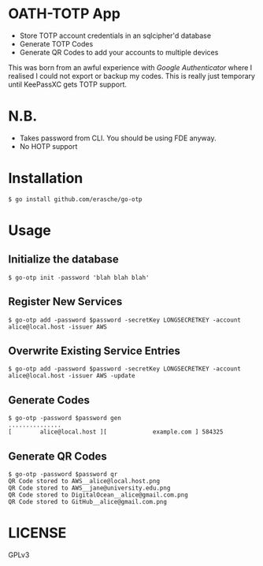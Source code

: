 # OATH-TOTP App

- Store TOTP account credentials in an sqlcipher'd database
- Generate TOTP Codes
- Generate QR Codes to add your accounts to multiple devices

This was born from an awful experience with *Google Authenticator* where I
realised I could not export or backup my codes. This is really just temporary
until KeePassXC gets TOTP support.

# N.B.

- Takes password from CLI. You should be using FDE anyway.
- No HOTP support

# Installation

```console
$ go install github.com/erasche/go-otp
```

# Usage

## Initialize the database

```console
$ go-otp init -password 'blah blah blah'
```

## Register New Services

```console
$ go-otp add -password $password -secretKey LONGSECRETKEY -account alice@local.host -issuer AWS
```

## Overwrite Existing Service Entries

```console
$ go-otp add -password $password -secretKey LONGSECRETKEY -account alice@local.host -issuer AWS -update
```

## Generate Codes

```console
$ go-otp -password $password gen
...............
[        alice@local.host ][             example.com ] 584325
```

## Generate QR Codes

```console
$ go-otp -password $password qr
QR Code stored to AWS__alice@local.host.png
QR Code stored to AWS__jane@university.edu.png
QR Code stored to DigitalOcean__alice@gmail.com.png
QR Code stored to GitHub__alice@gmail.com.png
```

# LICENSE

GPLv3
